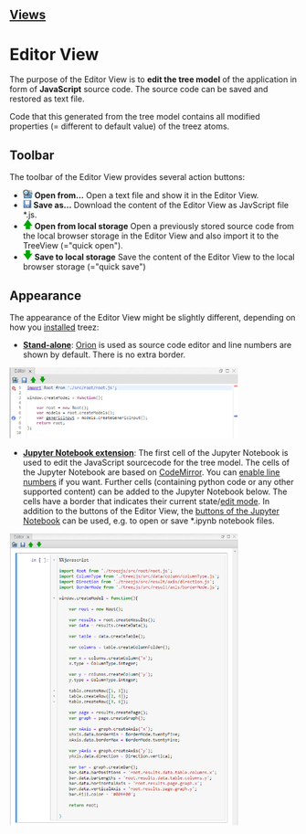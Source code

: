 [Views](../views.md)
----

#	Editor View

The purpose of the Editor View is to **edit the tree model** of the application in form of **JavaScript** source code. The source code can be saved and restored as text file. 

Code that this generated from the tree model contains all modified properties (= different to default value) of the treez atoms.

## Toolbar

The toolbar of the Editor View provides several action buttons:

* ![Open from](../../icons/browse.png) **Open from...** Open a text file and show it in the Editor View. 
* ![Open from](../../icons/save.png) **Save as...** Download the content of the Editor View as JavScript file *.js. 
* ![Open from](../../icons/openFromLocalStorage.png) **Open from local storage** Open a previously stored source code from the local browser storage in the Editor View and also import it to the TreeView (="quick open"). 
* ![Open from](../../icons/saveToLocalStorage.png) **Save to local storage** Save the content of the Editor View to the local browser storage (="quick save") 

## Appearance

The appearance of the Editor View might be slightly different, depending on how you [installed](../installation.md) treez:

* [**Stand-alone**](../standaloneInstallation.md): [Orion](http://wiki.eclipse.org/Orion) is used as source code editor and line numbers are shown by default. There is no extra border.

<img width="400" src="../images/editor_view_stand-alone.png">

* [**Jupyter Notebook extension**](../jupyterInstallation.md): The first cell of the Jupyter Notebook is used to edit the JavaScript sourcecode for the tree model. The cells of the Jupyter Notebook are based on [CodeMirror](https://codemirror.net/). You can [enable line numbers](https://stackoverflow.com/questions/10979667/showing-line-numbers-in-ipython-jupyter-notebooks) if you want. Further cells (containing python code or any other supported content) can be added to the Jupyter Notebook below. The cells have a border that indicates their current state/[edit mode](https://jupyter-notebook.readthedocs.io/en/stable/examples/Notebook/Notebook%20Basics.html#Modal-editor). In addition to the buttons of the Editor View, the [buttons of the Jupyter Notebook](https://jupyter-notebook.readthedocs.io/en/stable/examples/Notebook/Notebook%20Basics.html#Mouse-navigation) can be used, e.g. to open or save *.ipynb notebook files. 

<img width="400" src="../images/editor_view.png">

